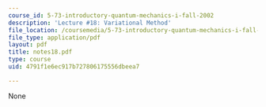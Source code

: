 ```yaml
---
course_id: 5-73-introductory-quantum-mechanics-i-fall-2002
description: 'Lecture #18: Variational Method'
file_location: /coursemedia/5-73-introductory-quantum-mechanics-i-fall-2002/4791f1e6ec917b727806175556dbeea7_notes18.pdf
file_type: application/pdf
layout: pdf
title: notes18.pdf
type: course
uid: 4791f1e6ec917b727806175556dbeea7

---
```

None